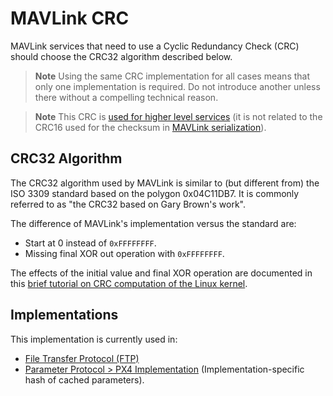 # MAVLink CRC

MAVLink services that need to use a Cyclic Redundancy Check (CRC) should choose the CRC32 algorithm described below.

> **Note** Using the same CRC implementation for all cases means that only one implementation is required. 
  Do not introduce another unless there without a compelling technical reason.

<span></span>
> **Note** This CRC is [used for higher level services](#implementations) (it is not related to the CRC16 used for the checksum in [MAVLink serialization](serialization.md#checksum)).

## CRC32 Algorithm

The CRC32 algorithm used by MAVLink is similar to (but different from) the ISO 3309 standard based on the polygon 0x04C11DB7.
It is commonly referred to as "the CRC32 based on Gary Brown's work".

The difference of MAVLink's implementation versus the standard are:
- Start at 0 instead of `0xFFFFFFFF`.
- Missing final XOR out operation with `0xFFFFFFFF`.

The effects of the initial value and final XOR operation are documented in this [brief tutorial on CRC computation of the Linux kernel](https://github.com/torvalds/linux/blob/master/Documentation/staging/crc32.rst).

## Implementations

This implementation is currently used in:
- [File Transfer Protocol (FTP)](../services/ftp.md)
- [Parameter Protocol > PX4 Implementation](../services/parameter.md#px4) (Implementation-specific hash of cached parameters).

